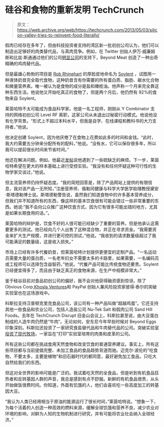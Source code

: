 # 硅谷和食物的重新发明 TechCrunch

> 原文：<https://web.archive.org/web/https://techcrunch.com/2013/05/03/silicon-valley-tries-to-reinvent-food-literally/>

假肉已经存在多年了，但由科技投资者支持的湾区新一批初创公司认为，他们可以制造出足够好的肉类替代品，与真肉竞争。例如，在 Twitter 创始人伊万·威廉姆斯和比兹·斯通通过他们的公司[明显公司](https://web.archive.org/web/20221221060745/http://obvious.com/beyondmeat.html)的支持下，Beyond Meat 创造了一种出奇精确的鸡肉替代品。

但是最雄心勃勃的项目是 [Rob Rhinehart](https://web.archive.org/web/20221221060745/http://robrhinehart.com/) 的厚脸皮地命名为 [Soylent](https://web.archive.org/web/20221221060745/http://robrhinehart.com/?p=424) ，试图用一种液体奶昔完全取代食物，这种奶昔含有你需要的所有蛋白质、脂肪、碳水化合物和微量营养素。唯一被认为是食物的成分是盐和橄榄油。他声称一个月来完全靠这种东西生活。他说他又开始吃真正的食物了，但是两个月后，他仍然有 92%的食物来自 Soylent。

莱茵哈特不太可能成为食品科学家。他是一名工程师，刚刚从 Y Combinator 支持的网络初创公司 Level RF 离职，这家公司从未退出过秘密行动模式。他说他没有化学背景。“形式上不超过本科水平，但我是自学、在线课程和教科书的大力支持者，”他说。

他决定创建 Soylent，因为他厌倦了在食物上花费如此多的时间和金钱。“此时，我大约需要五分钟来分配所有的配料，”他说。“没有水，它可以保存很多年，所以我可以提前很长时间来节省时间。”

他还在解决问题。例如，他最近[发帖](https://web.archive.org/web/20221221060745/http://robrhinehart.com/?p=570)说他遇到了一些硫缺乏的麻烦。下一步，莱茵哈特希望在更大的样本基础上进行受控实验。“我没有和任何怀疑这种可行性的生物学家交谈过，”他说。

但主流营养师仍持怀疑态度。“我的简短回答是，除了产品网站上提供的有限信息，我对该产品一无所知，”注册营养师、俄勒冈健康与科学大学医学助理教授黛安·斯塔德勒博士说。斯塔德勒警告说，虽然我们知道食物中的许多基本营养成分，但我们并不知道所有的东西，像这样的基本饮食很有可能会错过一些非常重要的东西。她说:“我不会向公众推广这种饮食方式，因为它有很多可能出错的地方，尤其是如果长期食用的话。”。

莱茵哈特的辩护是，饮食不好的人很可能已经缺少了重要的营养。但是他承认这需要更多的测试。他已经向几个人出售了这种混合物，并正在寻求资金。“我需要资金来扩大生产规模，并进行更可控的测试，”他说。“我收到的请求数量级超过了我可能满足的数量级，这是收入损失。”

市场上已经有许多代餐奶昔，但莱茵哈特计划提供更便宜的定制产品。“一名运动员需要大量的蛋白质，一名老年妇女不需要太多的卡路里，如果需要，一名编码员或工程师可以选择包含益智药，”他说。“代餐产品可能比传统食物还要贵。Soylent 已经便宜得多了，而且由于缺乏真正的食物来源，在生产中规模非常大。”

鉴于硅谷目前对食品初创公司的偏好，我不会对他获得融资感到惊讶。除了 Obvious Corp,[Khosla Ventures](https://web.archive.org/web/20221221060745/http://www.crunchbase.com/financial-organization/khosla-ventures)和 PayPal 创始人兼风险投资家彼得·泰尔的突破实验室也在这场游戏中。

科斯拉支持汉普顿克里克食品公司，该公司有一种产品叫做“超越鸡蛋”。它还支持其他一些食品和农业公司，包括人造盐公司 Nu-Tek Salt 和假肉公司 Sand Hill Foods。去年在 TechCrunch Disrupt 旧金山会议上，科斯拉甚至说，由大豆蛋白制成的人造牛肉仍然是“牛肉”。无论如何，安东尼今年早些时候对 Beyond Eggs 印象深刻。科斯拉还投资了一家研究食盐替代品和牛肉替代品的公司。突破实验室[投资了现代牧场](https://web.archive.org/web/20221221060745/https://techcrunch.com/2012/08/15/breakout-labs-grantees/)，一家旨在“打印”实验室培育的肉类和皮革的公司。

所有这些公司都在挑战食用天然食物和改变饮食的普通营养建议。事实上，所有这些项目都与当前提倡完整、未加工食品的食品趋势背道而驰。迈克尔·波伦的“吃食物，不要太多，主要是植物”和旧石器时代的都同意，最好避免加工食品，只吃大自然给我们的东西。

但这对全世界的影响可能是广泛的。我试着吃天然的全食品，但是听到有机食品狂热者和反转基因人群的声音，我总是感到有点不舒服。新鲜的有机食品很贵，从头开始做饭很费时间。你知道，外面有饥饿的人，他们会喜欢吃一些高度加工的转基因大豆。

“我认为人类已经用相当于原油的能源运行了很长时间，”莱茵哈特说。“想象一下，为每个活着的人创造一种高效的燃料来源，缓解全球饥饿和营养不良，减少农业对环境的影响，对鲜为人知的生物机制进行研究，并有可能将农业社会纳入全球经济。”